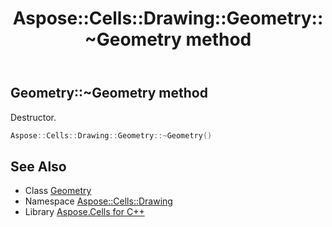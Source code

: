 ﻿---
title: Aspose::Cells::Drawing::Geometry::~Geometry method
linktitle: ~Geometry
second_title: Aspose.Cells for C++ API Reference
description: 'Aspose::Cells::Drawing::Geometry::~Geometry method. Destructor in C++.'
type: docs
weight: 200
url: /cpp/aspose.cells.drawing/geometry/~geometry/
---
## Geometry::~Geometry method


Destructor.

```cpp
Aspose::Cells::Drawing::Geometry::~Geometry()
```

## See Also

* Class [Geometry](../)
* Namespace [Aspose::Cells::Drawing](../../)
* Library [Aspose.Cells for C++](../../../)
